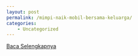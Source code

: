 ```yaml
---
layout: post
permalink: /mimpi-naik-mobil-bersama-keluarga/
categories:
    - Uncategorized
---
```


[Baca Selengkapnya](/06)